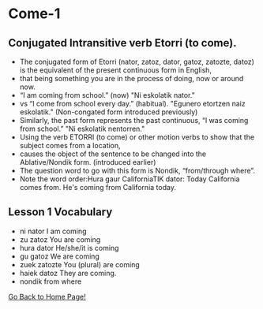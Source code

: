 # Come-1

## Conjugated Intransitive verb Etorri (to come).
* The conjugated form of Etorri (nator, zatoz, dator, gatoz, zatozte, datoz) is the equivalent of the present continuous form in English,
* that being something you are in the process of doing, now or around now.
* “I am coming from school.” (now) "Ni eskolatik nator."
* vs “I come from school every day.” (habitual). "Egunero etortzen naiz eskolatik." (Non-congated form introduced previously)
* Similarly, the past form  represents the past continuous, “I was coming from school.” "Ni eskolatik nentorren."
* Using the verb ETORRI (to come) or other motion verbs to show that the subject comes from a location,
* causes the object of the sentence to be changed into the Ablative/Nondik form. (introduced earlier)
* The question word to go with this form is Nondik, “from/through where”.
* Note the word order:Hura gaur CaliforniaTIK dator: Today California comes from. He's coming from California today.

## Lesson 1 Vocabulary
* ni nator I am coming
* zu zatoz You are coming
* hura dator He/she/it is coming
* gu gatoz We are coming
* zuek zatozte You (plural) are coming
* haiek  datoz They are coming.
* nondik from where

[ Go Back to Home Page!](..)
